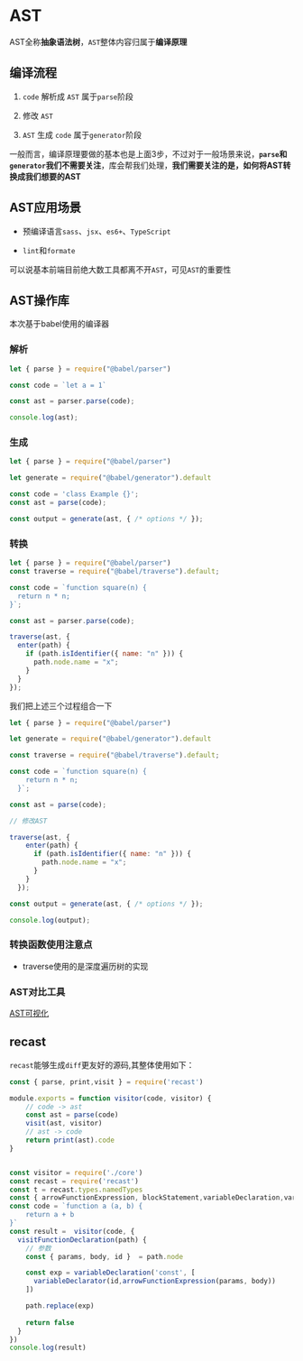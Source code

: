 # AST

AST全称**抽象语法树**，`AST`整体内容归属于**编译原理**


## 编译流程

1. `code` 解析成 `AST`  属于`parse`阶段

2. 修改 `AST`  

3. `AST` 生成 `code`  属于`generator`阶段

一般而言，编译原理要做的基本也是上面3步，不过对于一般场景来说，**`parse`和`generator`我们不需要关注**，库会帮我们处理，**我们需要关注的是，如何将AST转换成我们想要的AST**


## AST应用场景

* 预编译语言`sass`、`jsx`、`es6+`、`TypeScript`

* `lint`和`formate`

可以说基本前端目前绝大数工具都离不开`AST`，可见`AST`的重要性

## AST操作库

本次基于babel使用的编译器

### 解析

```js
let { parse } = require("@babel/parser")

const code = `let a = 1`

const ast = parser.parse(code);

console.log(ast);
```

### 生成

```js
let { parse } = require("@babel/parser")

let generate = require("@babel/generator").default

const code = 'class Example {}';
const ast = parse(code);

const output = generate(ast, { /* options */ });
```

### 转换

```js
let { parse } = require("@babel/parser")
const traverse = require("@babel/traverse").default;

const code = `function square(n) {
  return n * n;
}`;

const ast = parser.parse(code);

traverse(ast, {
  enter(path) {
    if (path.isIdentifier({ name: "n" })) {
      path.node.name = "x";
    }
  }
});
```

我们把上述三个过程组合一下

```js
let { parse } = require("@babel/parser")

let generate = require("@babel/generator").default

const traverse = require("@babel/traverse").default;

const code = `function square(n) {
    return n * n;
  }`;

const ast = parse(code);

// 修改AST

traverse(ast, {
    enter(path) {
      if (path.isIdentifier({ name: "n" })) {
        path.node.name = "x";
      }
    }
  });

const output = generate(ast, { /* options */ });

console.log(output);
```

### 转换函数使用注意点

* traverse使用的是深度遍历树的实现

### AST对比工具

[AST可视化](https://astexplorer.net/)

## recast

`recast`能够生成`diff`更友好的源码,其整体使用如下：

```js
const { parse, print,visit } = require('recast')

module.exports = function visitor(code, visitor) {
    // code -> ast
    const ast = parse(code)
    visit(ast, visitor)
    // ast -> code
    return print(ast).code
}


const visitor = require('./core')
const recast = require('recast')
const t = recast.types.namedTypes
const { arrowFunctionExpression, blockStatement,variableDeclaration,variableDeclarator } =  recast.types.builders
const code = `function a (a, b) {
    return a + b
}`
const result =  visitor(code, {
  visitFunctionDeclaration(path) {
    // 参数
    const { params, body, id }  = path.node

    const exp = variableDeclaration('const', [
      variableDeclarator(id,arrowFunctionExpression(params, body))
    ])

    path.replace(exp) 
    
    return false
  }
})
console.log(result)

```

